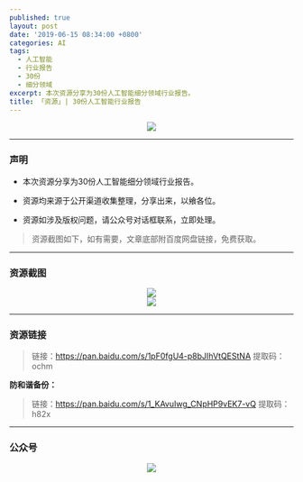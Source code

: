 ```yaml
---
published: true
layout: post
date: '2019-06-15 08:34:00 +0800'
categories: AI
tags:
  - 人工智能
  - 行业报告
  - 30份
  - 细分领域
excerpt: 本次资源分享为30份人工智能细分领域行业报告。
title: 「资源」| 30份人工智能行业报告
---
```

<div align="center"><img src="https://www.bobinsun.cn/assets/images/logo-top.jpg"/></div>

---

### 声明

* 本次资源分享为30份人工智能细分领域行业报告。

* 资源均来源于公开渠道收集整理，分享出来，以飨各位。

* 资源如涉及版权问题，请公众号对话框联系，立即处理。

> 资源截图如下，如有需要，文章底部附百度网盘链接，免费获取。

---

### 资源截图

<div align="center"><img src="https://www.bobinsun.cn/assets/images/baogao-001.png"/></div>

<div align="center"><img src="https://www.bobinsun.cn/assets/images/baogao-003.png"/></div>

---

### 资源链接

> 链接：https://pan.baidu.com/s/1pF0fgU4-p8bJIhVtQEStNA 提取码：ochm 


**防和谐备份：**

> 链接：https://pan.baidu.com/s/1_KAvuIwg_CNpHP9vEK7-vQ  提取码：h82x 

---

### 公众号

<div align="center"><img src="https://www.bobinsun.cn/assets/images/ercode.png"/></div>
